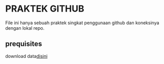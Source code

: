 # PRAKTEK GITHUB

File ini hanya sebuah praktek singkat penggunaan github dan koneksinya dengan lokal repo.

## prequisites
download data[disini](https://www.kaggle.com/datasets/rounakbanik/the-movies-dataset)